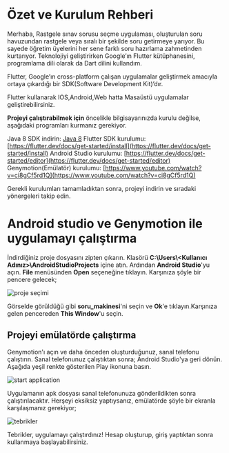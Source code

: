 # Özet ve Kurulum Rehberi

Merhaba, Rastgele sınav sorusu seçme uygulaması, oluşturulan soru havuzundan rastgele veya sıralı bir şekilde soru getirmeye yarıyor. Bu sayede öğretim üyelerini her sene farklı soru hazırlama zahmetinden kurtarıyor. Teknolojiyi geliştirirken Google’ın Flutter kütüphanesini, programlama dili olarak da Dart dilini kullandım.

Flutter, Google’ın cross-platform çalışan uygulamalar geliştirmek amacıyla ortaya çıkardığı bir SDK(Software Development Kit)’dır.

Flutter kullanarak IOS,Android,Web hatta Masaüstü uygulamalar geliştirebilirsiniz.

**Projeyi çalıştırabilmek için** öncelikle bilgisayarınızda kurulu değilse, aşağıdaki programları kurmanız gerekiyor.


Java 8 SDK indirin: [Java 8](https://www.oracle.com/tr/java/technologies/javase/javase-jdk8-downloads.html)
Flutter SDK kurulumu: [https://flutter.dev/docs/get-started/install](https://flutter.dev/docs/get-started/install)
Android Studio kurulumu: [https://flutter.dev/docs/get-started/editor](https://flutter.dev/docs/get-started/editor)
Genymotion(Emülatör) kurulumu: [https://www.youtube.com/watch?v=ci8gCf5rd1Q](https://www.youtube.com/watch?v=ci8gCf5rd1Q)

Gerekli kurulumları tamamladıktan sonra, projeyi indirin ve sıradaki yönergeleri takip edin.

# Android studio ve Genymotion ile uygulamayı çalıştırma

İndirdiğiniz proje dosyasını zipten çıkarın. Klasörü **C:\Users\\<Kullanıcı Adınız>\AndroidStudioProjects** içine atın. Ardından **Android Studio**'yu açın.
**File** menüsünden **Open** seçeneğine tıklayın. Karşınıza şöyle bir pencere gelecek;

![proje seçimi](https://linkpicture.com/q/Ekran-Al%C4%B1nt%C4%B1s%C4%B1_35.jpg)

Görselde görüldüğü gibi **soru_makinesi**'ni seçin ve **Ok**'e tıklayın.Karşınıza gelen pencereden **This Window**'u seçin.


## Projeyi emülatörde çalıştırma

Genymotion'ı açın ve daha önceden oluşturduğunuz, sanal telefonu çalıştırın. Sanal telefonunuz çalıştıktan sonra; Android Studio'ya geri dönün.
Aşağıda yeşil renkte gösterilen Play ikonuna basın. 

![start application](https://www.linkpicture.com/q/Ekran-Al%C4%B1nt%C4%B1s%C4%B1_36.jpg)

Uygulamanın apk dosyası sanal telefonunuza gönderildikten sonra çalıştırılacaktır. Herşeyi eksiksiz yaptıysanız, emülatörde şöyle bir ekranla karşılaşmanız gerekiyor;

![tebrikler](https://www.linkpicture.com/q/Ekran-Al%C4%B1nt%C4%B1s%C4%B1_37.jpg)

Tebrikler, uygulamayı çalıştırdınız! Hesap oluşturup, giriş yaptıktan sonra kullanmaya başlayabilirsiniz.
